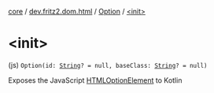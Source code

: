 [core](../../index.md) / [dev.fritz2.dom.html](../index.md) / [Option](index.md) / [&lt;init&gt;](./-init-.md)

# &lt;init&gt;

(js) `Option(id: `[`String`](https://kotlinlang.org/api/latest/jvm/stdlib/kotlin/-string/index.html)`? = null, baseClass: `[`String`](https://kotlinlang.org/api/latest/jvm/stdlib/kotlin/-string/index.html)`? = null)`

Exposes the JavaScript [HTMLOptionElement](https://developer.mozilla.org/en/docs/Web/API/HTMLOptionElement) to Kotlin

